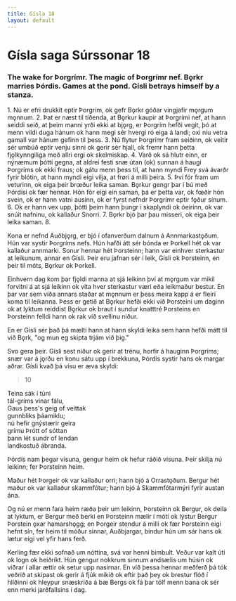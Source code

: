 ```yaml
---
title: Gísla 18
layout: default
---
```


# Gísla saga Súrssonar 18

### The wake for Þorgrímr. The magic of Þorgrímr nef. B&#x1EB;rkr marries Þórdis. Games at the pond. Gísli betrays himself by a stanza.

1\. Nú er efri drukkit eptir Þorgrím, ok gefr B&#x1EB;rkr góðar vingjafir m&#x1EB;rgum m&#x1EB;nnum. 2. Þat er næst til tíðenda, at B&#x1EB;rkur kaupir at Þorgrími nef, at hann seiddi seið, at þeim manni yrði ekki at bj&#x1EB;rg, er Þorgrím hefði vegit, þó at menn vildi duga hánum ok hann megi sér hvergi ró eiga á landi; oxi níu vetra gamall var hánum gefinn til þess. 3. Nú flytur Þorgrímr fram seiðinn, ok veitir sér umbúð eptir venju sinni ok gerir sér hjall, ok fremr hann þetta fj&#x1EB;lkynngiliga með allri ergi ok skelmiskap. 4. Varð ok sá hlutr einn, er nýnæmum þótti gegna, at aldrei festi snæ útan (ok) sunnan á haugi Þorgríms ok ekki fraus; ok gátu menn þess til, at hann myndi Frey svá ávarðr fyrir blótin, at hann myndi eigi vilja, at fr&oslash;ri á milli þeira. 5. Því fór fram um veturinn, ok eiga þeir br&oelig;ður leika saman. B&#x1EB;rkur gengr þar í bú með Þórdísi ok fær hennar. Hón fór eigi ein saman, þá er þetta var, ok f&oelig;ðir hón svein, ok er hann vatni ausinn, ok er fyrst nefndr Þorgrímr eptir f&#x1EB;ður sínum. 6. Ok er hann vex upp, þótti þeim hann þungr í skaplyndi ok óeirinn, ok var snúit nafninu, ok kallaður Snorri. 7. B&#x1EB;rkr bjó þar þau misseri, ok eiga þeir leika saman. 8.


Kona er nefnd Auðbj&#x1EB;rg, er bjó í ofanverðum dalnum á Annmarkast&#x1EB;ðum. Hún var systir Þorgríms nefs. Hún hafði átt sér bónda er Þorkell hét ok var kallaður annmarki. Sonur hennar hét Þorsteinn; hann var einhver sterkastur at leikunum, annar en Gísli. Þeir eru jafnan sér í leik, Gísli ok Þorsteinn, en þeir til móts, B&#x1EB;rkur ok Þorkell.

Einhvern dag kom þar fj&#x1EB;ldi manna at sjá leikinn því at m&#x1EB;rgum var mikil forvitni á at sjá leikinn ok vita hver sterkastur væri eða leikmaður bestur. En þar var sem víða annars staðar at m&#x1EB;nnum er þess meira kapp á er fleiri koma til leikanna. Þess er getið at B&#x1EB;rkur hefði ekki við Þorsteini um daginn ok at lyktum reiddist B&#x1EB;rkur ok braut í sundur knatttré Þorsteins en Þorsteinn felldi hann ok rak við svellinu niður.

En er Gísli sér það þá mælti hann at hann skyldi leika sem hann hefði mátt til við B&#x1EB;rk, "og mun eg skipta trjám við þig."

Svo gera þeir. Gísli sest niður ok gerir at trénu, horfir á hauginn Þorgríms; snær var á j&#x1EB;rðu en konu sátu upp í brekkuna, Þórdís systir hans ok margar aðrar. Gísli kvað þá vísu er æva skyldi:

>10   
>    
Teina sák í túni   
tál-gríms vinar fálu,   
Gaus þess's geig of veittak   
gunnbliks þáamiklu;   
nú hefir gnýstærir geira   
grímu Þrótt of sóttan   
þann lét sundr of lendan   
landkostuð ábranda.   

Þórdís nam þegar vísuna, gengur heim ok hefur ráðið vísuna. Þeir skilja nú leikinn; fer Þorsteinn heim.

Maður hét Þorgeir ok var kallaður orri; hann bjó á Orrast&#x1EB;ðum. Bergur hét maður ok var kallaður skammfótur; hann bjó á Skammfótarmýri fyrir austan ána.

Og nú er menn fara heim ræða þeir um leikinn, Þorsteinn ok Bergur, ok deila at lyktum, er Bergur með berki en Þorsteinn mælir í móti ok lýstur Bergur Þorstein &#x1EB;xar hamarsh&#x1EB;gg; en Þorgeir stendur á milli ok fær Þorsteinn eigi hefnt sín, fer heim til móður sinnar, Auðbjargar, bindur hún um sár hans ok lætur eigi vel yfir hans ferð.

Kerling fær ekki sofnað um nóttina, svá var henni bimbult. Veður var kalt úti ok logn ok heiðríkt. Hún gengur nokkrum sinnum andsælis um húsin ok viðrar í allar ættir ok setur upp nasirnar. En við þessa hennar meðferð þá tók veðrið at skipast ok gerir á fjúk mikið ok eftir það þey ok brestur flóð í hlíðinni ok hleypur snæskriða á bæ Bergs ok fá þar tólf menn bana ok sér enn merki jarðfallsins í dag.
